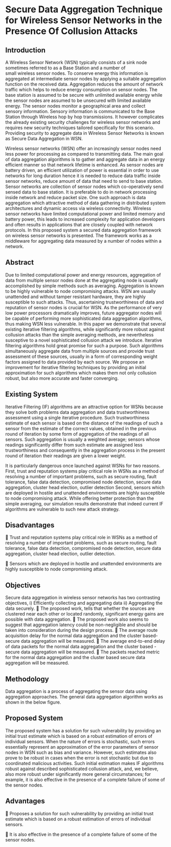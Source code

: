 # Secure Data Aggregation Technique for Wireless Sensor Networks in the Presence Of Collusion Attacks


## Introduction
  A Wireless Sensor Network (WSN) typically consists of a sink node sometimes referred to as a
Base Station and a number of small wireless sensor nodes. To conserve energy this information
is aggregated at intermediate sensor nodes by applying a suitable aggregation function on the
received data. Aggregation reduces the amount of network traffic which helps to reduce energy
consumption on sensor nodes. The base station is assumed to be secure with unlimited available
energy while the sensor nodes are assumed to be unsecured with limited available energy.
The sensor nodes monitor a geographical area and collect sensory information. Sensory
information is communicated to the Base Station through Wireless hop by hop transmissions. It
however complicates the already existing security challenges for wireless sensor networks and
requires new security techniques tailored specifically for this scenario. Providing security to
aggregate data in Wireless Sensor Networks is known as Secure Data Aggregation in WSN.

  Wireless sensor networks (WSN) offer an increasingly sensor nodes need less power for
processing as compared to transmitting data. The main goal of data aggregation algorithms is to
gather and aggregate data in an energy efficient manner so that network lifetime is enhanced. As
sensor nodes are battery driven, an efficient utilization of power is essential in order to use
networks for long duration hence it is needed to reduce data traffic inside sensor networks,
reduce amount of data that need to send to base station. Sensor networks are collection of sensor
nodes which co-operatively send sensed data to base station. It is preferable to do in network
processing inside network and reduce packet size. One such approach is data aggregation which
attractive method of data gathering in distributed system architectures and dynamic access via
wireless connectivity. Wireless sensor networks have limited computational power and limited
memory and battery power, this leads to increased complexity for application developers and
often results in applications that are closely coupled with network protocols. In this proposed
system a secured data aggregation framework on wireless sensor networks is presented. The 
framework works as a middleware for aggregating data measured by a number of nodes within a
network.


## Abstract

  Due to limited computational power and energy resources, aggregation of data from multiple
sensor nodes done at the aggregating node is usually accomplished by simple methods such as
averaging. Aggregation is known to be highly vulnerable to node compromising attacks. WSN
are usually unattended and without tamper resistant hardware, they are highly susceptible to such
attacks. Thus, ascertaining trustworthiness of data and reputation of sensor nodes is crucial for
WSN. As the performance of very low power processors dramatically improves, future
aggregator nodes will be capable of performing more sophisticated data aggregation algorithms,
thus making WSN less vulnerable. In this paper we demonstrate that several existing iterative
filtering algorithms, while significantly more robust against collusion attacks than the simple
averaging methods, are nevertheless susceptive to a novel sophisticated collusion attack we
introduce. Iterative filtering algorithms hold great promise for such a purpose. Such algorithms
simultaneously aggregate data from multiple sources and provide trust assessment of these
sources, usually in a form of corresponding weight factors assigned to data provided by each
source. We propose an improvement for iterative filtering techniques by providing an initial
approximation for such algorithms which makes them not only collusion robust, but also more
accurate and faster converging.

## Existing System
Iterative Filtering (IF) algorithms are an attractive option for WSNs because they solve both
problems data aggregation and data trustworthiness assessment using a single iterative
procedure. Such trustworthiness estimate of each sensor is based on the distance of the readings
of such a sensor from the estimate of the correct values, obtained in the previous round of
iteration by some form of aggregation of the readings of all sensors. Such aggregation is usually
a weighted average; sensors whose readings significantly differ from such estimate are assigned
less trustworthiness and consequently in the aggregation process in the present round of iteration
their readings are given a lower weight.

It is particularly dangerous once launched against WSNs for two reasons. First, trust and
reputation systems play critical role in WSNs as a method of resolving a number of important
problems, such as secure routing, fault tolerance, false data detection, compromised node
detection, secure data aggregation, cluster head election, outlier detection Second, sensors which
are deployed in hostile and unattended environments are highly susceptible to node
compromising attack. While offering better protection than the simple averaging, our simulation
results demonstrate that indeed current IF algorithms are vulnerable to such new attack strategy.

## Disadvantages
 Trust and reputation systems play critical role in WSNs as a method of resolving a
number of important problems, such as secure routing, fault tolerance, false data
detection, compromised node detection, secure data aggregation, cluster head election,
outlier detection.

 Sensors which are deployed in hostile and unattended environments are highly
susceptible to node compromising attack.

## Objectives
Secure data aggregation in wireless sensor networks has two contrasting objectives,
i) Efficiently collecting and aggregating data
ii) Aggregating the data securely.
 The proposed work, tells that whether the sources are clustered near each other or located
randomly, significant energy gains are possible with data aggregation.
 The proposed work also seems to suggest that aggregation latency could be non-negligible
and should be taken into consideration during the design process.
 The average route acquisition delay for the normal data aggregation and the cluster based-
secure data aggregation will be measured.
 The average end-to-end delay of data packets for the normal data aggregation and the cluster
based - secure data aggregation will be measured.
 The packets reached metric for the normal data aggregation and the cluster based secure data
aggregation will be measured.

## Methodology
Data aggregation is a process of aggregating the sensor data using aggregation approaches. The
general data aggregation algorithm works as shown in the below figure.


## Proposed System
The proposed system has a solution for such vulnerability by providing an initial trust estimate
which is based on a robust estimation of errors of individual sensors. When the nature of errors is
stochastic, such errors essentially represent an approximation of the error parameters of sensor
nodes in WSN such as bias and variance. However, such estimates also prove to be robust in
cases when the error is not stochastic but due to coordinated malicious activities. Such initial
estimation makes IF algorithms robust against described sophisticated collusion attack, and, we
believe, also more robust under significantly more general circumstances; for example, it is also
effective in the presence of a complete failure of some of the sensor nodes.

## Advantages

 Proposes a solution for such vulnerability by providing an initial trust estimate which is
based on a robust estimation of errors of individual sensors.

 It is also effective in the presence of a complete failure of some of the sensor nodes.

